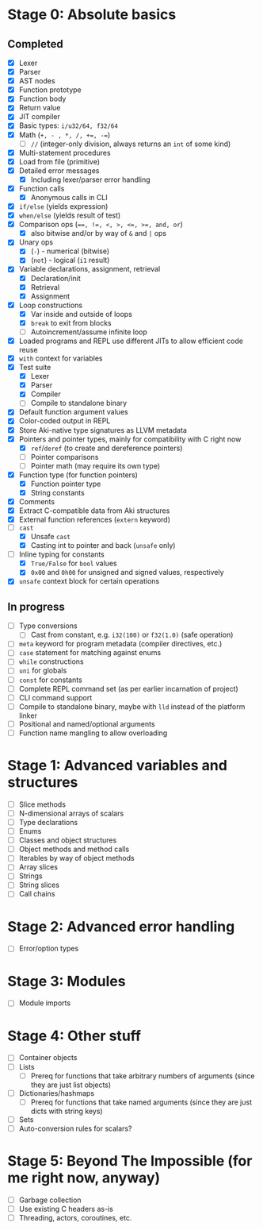# Stage 0: Absolute basics

## Completed

* [x] Lexer
* [x] Parser
* [x] AST nodes
* [x] Function prototype
* [x] Function body
* [x] Return value
* [x] JIT compiler
* [x] Basic types: `i/u32/64, f32/64`
* [x] Math (`+, - , *, /, +=, -=`)
  * [ ] `//` (integer-only division, always returns an `int` of some kind)
* [x] Multi-statement procedures 
* [x] Load from file (primitive)
* [x] Detailed error messages
  * [x] Including lexer/parser error handling
* [x] Function calls
  * [x] Anonymous calls in CLI
* [x] `if/else` (yields expression)
* [x] `when/else` (yields result of test)
* [x] Comparison ops (`==, !=, <, >, <=, >=, and, or`)
  * [x] also bitwise and/or by way of `&` and `|` ops
* [x] Unary ops
  * [x] (`-`) - numerical (bitwise)
  * [x] (`not`) - logical (`i1` result)
* [x] Variable declarations, assignment, retrieval
  * [x] Declaration/init
  * [x] Retrieval
  * [x] Assignment
* [x] Loop constructions
  * [x] Var inside and outside of loops
  * [x] `break` to exit from blocks
  * [ ] Autoincrement/assume infinite loop
* [x] Loaded programs and REPL use different JITs to allow efficient code reuse
* [x] `with` context for variables
* [x] Test suite
  * [x] Lexer
  * [x] Parser
  * [x] Compiler
  * [ ] Compile to standalone binary
* [x] Default function argument values
* [x] Color-coded output in REPL
* [x] Store Aki-native type signatures as LLVM metadata
* [x] Pointers and pointer types, mainly for compatibility with C right now
  * [x] `ref`/`deref` (to create and dereference pointers)
  * [ ] Pointer comparisons
  * [ ] Pointer math (may require its own type)
* [x] Function type (for function pointers)
  * [x] Function pointer type
  * [x] String constants
* [x] Comments
* [x] Extract C-compatible data from Aki structures
* [x] External function references (`extern` keyword)
* [ ] `cast`
  * [x] Unsafe `cast`
  * [x] Casting int to pointer and back (`unsafe` only)
* [ ] Inline typing for constants
  * [x] `True/False` for `bool` values
  * [x] `0x00` and `0h00` for unsigned and signed values, respectively
* [x] `unsafe` context block for certain operations  

## In progress

* [ ] Type conversions
  * [ ] Cast from constant, e.g. `i32(100)` or `f32(1.0)` (safe operation)  
* [ ] `meta` keyword for program metadata (compiler directives, etc.)
* [ ] `case` statement for matching against enums
* [ ] `while` constructions
* [ ] `uni` for globals
* [ ] `const` for constants
* [ ] Complete REPL command set (as per earlier incarnation of project)
* [ ] CLI command support
* [ ] Compile to standalone binary, maybe with `lld` instead of the platform linker
* [ ] Positional and named/optional arguments
* [ ] Function name mangling to allow overloading

# Stage 1: Advanced variables and structures

* [ ] Slice methods
* [ ] N-dimensional arrays of scalars
* [ ] Type declarations
* [ ] Enums
* [ ] Classes and object structures
* [ ] Object methods and method calls
* [ ] Iterables by way of object methods
* [ ] Array slices
* [ ] Strings
* [ ] String slices
* [ ] Call chains

# Stage 2: Advanced error handling

* [ ] Error/option types

# Stage 3: Modules

* [ ] Module imports

# Stage 4: Other stuff

* [ ] Container objects
* [ ] Lists
  * [ ] Prereq for functions that take arbitrary numbers of arguments (since they are just list objects)
* [ ] Dictionaries/hashmaps
  * [ ] Prereq for functions that take named arguments (since they are just dicts with string keys)
* [ ] Sets
* [ ] Auto-conversion rules for scalars?

# Stage 5: Beyond The Impossible (for me right now, anyway)

* [ ] Garbage collection
* [ ] Use existing C headers as-is
* [ ] Threading, actors, coroutines, etc.